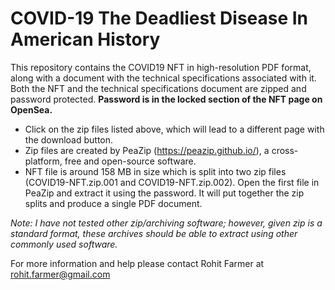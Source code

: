 # COVID-19 The Deadliest Disease In American History

This repository contains the COVID19 NFT in high-resolution PDF format, along with a document with the technical specifications associated with it. Both the NFT and the technical specifications document are zipped and password protected. **Password is in the locked section of the NFT page on OpenSea.** 

* Click on the zip files listed above, which will lead to a different page with the download button.
* Zip files are created by PeaZip (https://peazip.github.io/), a cross-platform, free and open-source software.
* NFT file is around 158 MB in size which is split into two zip files (COVID19-NFT.zip.001 and COVID19-NFT.zip.002). Open the first file in PeaZip and extract it using the password. It will put together the zip splits and produce a single PDF document.

*Note: I have not tested other zip/archiving software; however, given zip is a standard format, these archives should be able to extract using other commonly used software.*

For more information and help please contact Rohit Farmer at [rohit.farmer@gmail.com](mailto:rohit.farmer@gmail.com)
